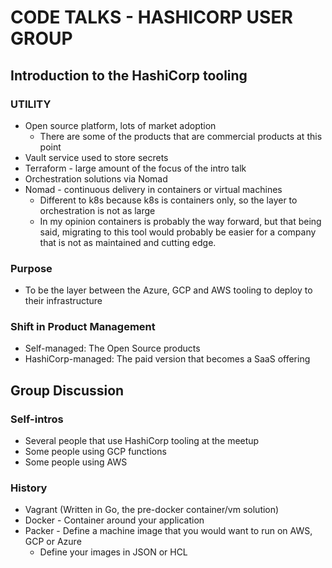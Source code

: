 # CODE TALKS - HASHICORP USER GROUP

## Introduction to the HashiCorp tooling

### UTILITY

- Open source platform, lots of market adoption
  - There are some of the products that are commercial products at this point
- Vault service used to store secrets
- Terraform - large amount of the focus of the intro talk
- Orchestration solutions via Nomad
- Nomad - continuous delivery in containers or virtual machines
  - Different to k8s because k8s is containers only, so the layer to orchestration is not as large
  - In my opinion containers is probably the way forward, but that being said, migrating to this tool would probably be easier for a company that is not as maintained and cutting edge.

### Purpose

- To be the layer between the Azure, GCP and AWS tooling to deploy to their infrastructure

### Shift in Product Management

- Self-managed: The Open Source products
- HashiCorp-managed: The paid version that becomes a SaaS offering

## Group Discussion

### Self-intros

- Several people that use HashiCorp tooling at the meetup
- Some people using GCP functions
- Some people using AWS

### History

- Vagrant (Written in Go, the pre-docker container/vm solution)
- Docker - Container around your application
- Packer - Define a machine image that you would want to run on AWS, GCP or Azure
  - Define your images in JSON or HCL
